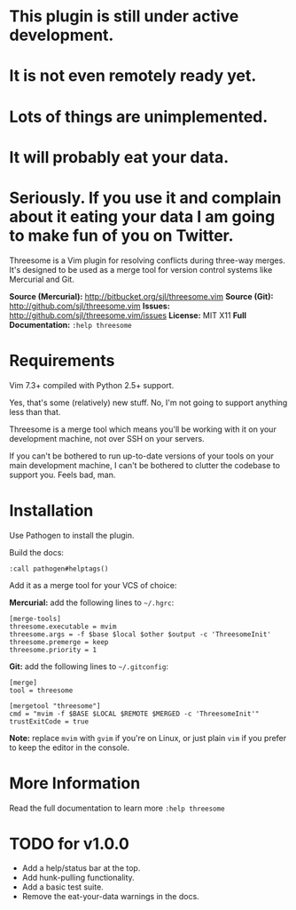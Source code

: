 This plugin is still under active development.
==============================================

It is not even remotely ready yet.
==================================

Lots of things are unimplemented.
=================================

It will probably eat your data.
===============================

Seriously. If you use it and complain about it eating your data I am going to make fun of you on Twitter.
=========================================================================================================

Threesome is a Vim plugin for resolving conflicts during three-way merges.
It's designed to be used as a merge tool for version control systems like
Mercurial and Git.

**Source (Mercurial):** <http://bitbucket.org/sjl/threesome.vim>
**Source (Git):** <http://github.com/sjl/threesome.vim>
**Issues:** <http://github.com/sjl/threesome.vim/issues>
**License:** MIT X11
**Full Documentation:** `:help threesome`

Requirements
============

Vim 7.3+ compiled with Python 2.5+ support.

Yes, that's some (relatively) new stuff.  No, I'm not going to support anything less
than that.

Threesome is a merge tool which means you'll be working with it on your development
machine, not over SSH on your servers.

If you can't be bothered to run up-to-date versions of your tools on your main
development machine, I can't be bothered to clutter the codebase to support you.
Feels bad, man.

Installation
============

Use Pathogen to install the plugin.

Build the docs:

    :call pathogen#helptags()
    
Add it as a merge tool for your VCS of choice:

**Mercurial:** add the following lines to `~/.hgrc`:

    [merge-tools]
    threesome.executable = mvim
    threesome.args = -f $base $local $other $output -c 'ThreesomeInit'
    threesome.premerge = keep
    threesome.priority = 1

**Git:** add the following lines to `~/.gitconfig`:

    [merge]
    tool = threesome

    [mergetool "threesome"]
    cmd = "mvim -f $BASE $LOCAL $REMOTE $MERGED -c 'ThreesomeInit'"
    trustExitCode = true

**Note:** replace `mvim` with `gvim` if you're on Linux, or just plain `vim` if you
prefer to keep the editor in the console.

More Information
================

Read the full documentation to learn more `:help threesome`

TODO for v1.0.0
===============

* Add a help/status bar at the top.
* Add hunk-pulling functionality.
* Add a basic test suite.
* Remove the eat-your-data warnings in the docs.
